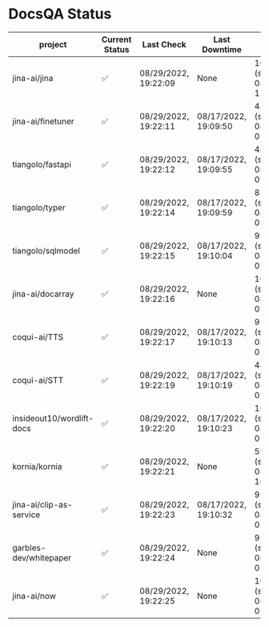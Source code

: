 # DocsQA Status

|         project         |Current Status|     Last Check     |   Last Downtime    |              % Uptime              |
|-------------------------|--------------|--------------------|--------------------|------------------------------------|
|jina-ai/jina             |✅            |08/29/2022, 19:22:09|None                |100.000 (since 08/29/2022, 11:24:14)|
|jina-ai/finetuner        |✅            |08/29/2022, 19:22:11|08/17/2022, 19:09:50|48.166 (since 08/15/2022, 07:09:42) |
|tiangolo/fastapi         |✅            |08/29/2022, 19:22:12|08/17/2022, 19:09:55|48.175 (since 08/15/2022, 07:09:42) |
|tiangolo/typer           |✅            |08/29/2022, 19:22:14|08/17/2022, 19:09:59|82.578 (since 08/15/2022, 07:09:42) |
|tiangolo/sqlmodel        |✅            |08/29/2022, 19:22:15|08/17/2022, 19:10:04|91.946 (since 08/15/2022, 07:09:42) |
|jina-ai/docarray         |✅            |08/29/2022, 19:22:16|None                |100.000 (since 08/24/2022, 01:39:12)|
|coqui-ai/TTS             |✅            |08/29/2022, 19:22:17|08/17/2022, 19:10:13|91.937 (since 08/15/2022, 07:09:42) |
|coqui-ai/STT             |✅            |08/29/2022, 19:22:19|08/17/2022, 19:10:19|48.178 (since 08/15/2022, 07:09:42) |
|insideout10/wordlift-docs|✅            |08/29/2022, 19:22:20|08/17/2022, 19:10:23|164.820 (since 08/15/2022, 07:09:42)|
|kornia/kornia            |✅            |08/29/2022, 19:22:21|None                |591.435 (since 08/23/2022, 16:11:04)|
|jina-ai/clip-as-service  |✅            |08/29/2022, 19:22:23|08/17/2022, 19:10:32|91.954 (since 08/15/2022, 07:09:42) |
|garbles-dev/whitepaper   |✅            |08/29/2022, 19:22:24|None                |92.403 (since 08/24/2022, 01:39:12) |
|jina-ai/now              |✅            |08/29/2022, 19:22:25|None                |100.000 (since 08/24/2022, 01:39:12)|
